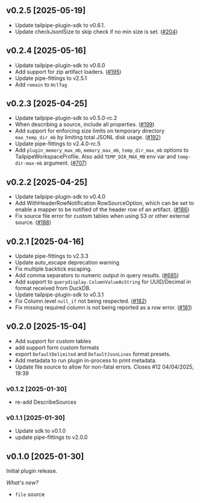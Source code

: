 ## v0.2.5 [2025-05-19]
* Update tailpipe-plugin-sdk to v0.6.1.
* Update checkJsonlSize to skip check if no min size is set. ([#204](https://github.com/turbot/tailpipe-plugin-sdk/issues/204))


## v0.2.4 [2025-05-16]
* Update tailpipe-plugin-sdk to v0.6.0
* Add support for zip artifact loaders. ([#195](https://github.com/turbot/tailpipe-plugin-sdk/issues/195))
* Update pipe-fittings to v2.5.1
* Add `remain` to `HclTag`

## v0.2.3 [2025-04-25]

* Update tailpipe-plugin-sdk to v0.5.0-rc.2
* When describing a source, include all properties. ([#199](https://github.com/turbot/tailpipe-plugin-sdk/issues/199))
* Add support for enforcing size limits on temporary directory `max_temp_dir_mb` by limiting total JSONL disk usage. ([#192](https://github.com/turbot/tailpipe-plugin-sdk/issues/192))
* Update pipe-fittings to v2.4.0-rc.5
* Add `plugin_memory_max_mb`, `memory_max_mb`, `temp_dir_max_mb` options to TailpipeWorkspaceProfile. Also add `TEMP_DIR_MAX_MB` env var and `temp-dir-max-mb` argument. ([#707](https://github.com/turbot/pipe-fittings/issues/707))

## v0.2.2 [2025-04-25]

* Update tailpipe-plugin-sdk to v0.4.0
* Add WithHeaderRowNotification RowSourceOption, which can be set to enable a mapper to be notified of the header row of an artifact. ([#186](https://github.com/turbot/tailpipe-plugin-sdk/issues/186))
* Fix source file error for custom tables when using S3 or other external source. ([#188](https://github.com/turbot/tailpipe-plugin-sdk/issues/188))

## v0.2.1 [2025-04-16]

* Update pipe-fittings to v2.3.3    
* Update auto_escape deprecation warning
* Fix multiple backtick escaping.
* Add comma separators to numeric output in query results.  ([#685](https://github.com/turbot/pipe-fittings/issues/685))
* Add support to `querydisplay.ColumnValueAsString` for UUID/Decimal in format received from DuckDB.
* Update tailpipe-plugin-sdk to v0.3.1
* Fix Column level `null_if` not being respected. ([#182](https://github.com/turbot/tailpipe-plugin-sdk/issues/182))
* Fix missing required column is not being reported as a row error.  ([#181](https://github.com/turbot/tailpipe-plugin-sdk/issues/181))

## v0.2.0 [2025-15-04]
* Add support for custom tables
* add support form custom formats
* export `DefaultDelimited` and `DefaultJsonLines` format presets.
* Add metadata to run plugin in-process to print metadata. 
* Update file source to allow for non-fatal errors. Closes #12 04/04/2025, 19:39

 
### v0.1.2 [2025-01-30]
* re-add DescribeSources

### v0.1.1 [2025-01-30]
* Update sdk to v0.1.0
* update pipe-fittings to v2.0.0

## v0.1.0 [2025-01-30]

Initial plugin release.

_What's new?_

- `file` source  
